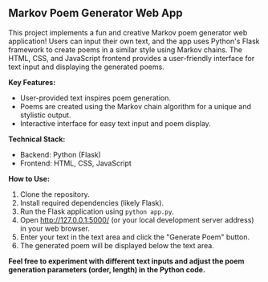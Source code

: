 ## Markov Poem Generator Web App

This project implements a fun and creative Markov poem generator web application! Users can input their own text, and the app uses Python's Flask framework to create poems in a similar style using Markov chains. The HTML, CSS, and JavaScript frontend provides a user-friendly interface for text input and displaying the generated poems.

**Key Features:**

* User-provided text inspires poem generation.
* Poems are created using the Markov chain algorithm for a unique and stylistic output.
* Interactive interface for easy text input and poem display.

**Technical Stack:**

* Backend: Python (Flask)
* Frontend: HTML, CSS, JavaScript

**How to Use:**

1. Clone the repository.
2. Install required dependencies (likely Flask).
3. Run the Flask application using `python app.py`.
4. Open http://127.0.0.1:5000/ (or your local development server address) in your web browser.
5. Enter your text in the text area and click the "Generate Poem" button.
6. The generated poem will be displayed below the text area.

**Feel free to experiment with different text inputs and adjust the poem generation parameters (order, length) in the Python code.**
